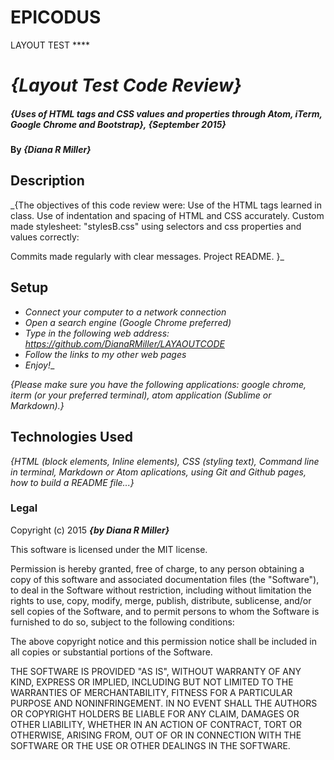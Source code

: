 # EPICODUS
LAYOUT TEST ****

# _{Layout Test Code Review}_

##### _{Uses of HTML tags and CSS values and properties through Atom, iTerm, Google Chrome and Bootstrap}, {September 2015}_

#### By _**{Diana R Miller}**_

## Description

_{The objectives of this code review were:
Use of the HTML tags learned in class.
Use of indentation and spacing of HTML and CSS accurately.
Custom made stylesheet: "stylesB.css" using selectors and css properties and values correctly:
<link href="CSSB/stylesB.css" rel="stylesheet" type="text/css" media="all">
Commits made regularly with clear messages.
Project README.
}_

## Setup

* _Connect your computer to a network connection_
* _Open a search engine (Google Chrome preferred)_
* _Type in the following web address: https://github.com/DianaRMiller/LAYAOUTCODE_
* _Follow the links to my other web pages_
* _Enjoy!__

_{Please make sure you have the following applications: google chrome, iterm (or your preferred terminal), atom application (Sublime or Markdown).}_

## Technologies Used

_{HTML (block elements, Inline elements), CSS (styling text), Command line in terminal, Markdown or Atom aplications, using Git and Github pages, how to build a README file...}_

### Legal


Copyright (c) 2015 **_{by Diana R Miller}_**

This software is licensed under the MIT license.

Permission is hereby granted, free of charge, to any person obtaining a copy
of this software and associated documentation files (the "Software"), to deal
in the Software without restriction, including without limitation the rights
to use, copy, modify, merge, publish, distribute, sublicense, and/or sell
copies of the Software, and to permit persons to whom the Software is
furnished to do so, subject to the following conditions:

The above copyright notice and this permission notice shall be included in
all copies or substantial portions of the Software.

THE SOFTWARE IS PROVIDED "AS IS", WITHOUT WARRANTY OF ANY KIND, EXPRESS OR
IMPLIED, INCLUDING BUT NOT LIMITED TO THE WARRANTIES OF MERCHANTABILITY,
FITNESS FOR A PARTICULAR PURPOSE AND NONINFRINGEMENT. IN NO EVENT SHALL THE
AUTHORS OR COPYRIGHT HOLDERS BE LIABLE FOR ANY CLAIM, DAMAGES OR OTHER
LIABILITY, WHETHER IN AN ACTION OF CONTRACT, TORT OR OTHERWISE, ARISING FROM,
OUT OF OR IN CONNECTION WITH THE SOFTWARE OR THE USE OR OTHER DEALINGS IN
THE SOFTWARE.

